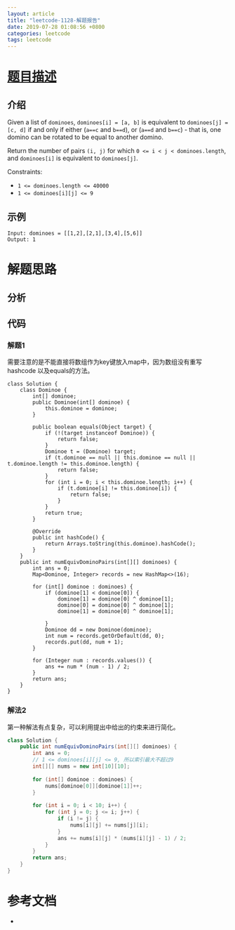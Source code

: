 ```yaml
---
layout: article
title: "leetcode-1128-解题报告"
date: 2019-07-28 01:08:56 +0800
categories: leetcode
tags: leetcode
---
```


# [题目描述](https://leetcode-cn.com/problems/number-of-equivalent-domino-pairs/)
## 介绍
Given a list of `dominoes`, `dominoes[i] = [a, b]` is equivalent to `dominoes[j] = [c, d]` if and only if either (`a==c` and `b==d`), or (`a==d` and `b==c`) - that is, one domino can be rotated to be equal to another domino.

Return the number of pairs `(i, j)` for which `0 <= i < j < dominoes.length`, and `dominoes[i]` is equivalent to `dominoes[j]`.

Constraints:

- `1 <= dominoes.length <= 40000`
- `1 <= dominoes[i][j] <= 9`

## 示例

```
Input: dominoes = [[1,2],[2,1],[3,4],[5,6]]
Output: 1
```

# 解题思路
## 分析

## 代码

### 解题1

需要注意的是不能直接将数组作为key键放入map中，因为数组没有重写hashcode
以及equals的方法。

```
class Solution {
    class Dominoe {
        int[] dominoe;
        public Dominoe(int[] dominoe) {
            this.dominoe = dominoe;
        }
        
        public boolean equals(Object target) {
            if (!(target instanceof Dominoe)) {
                return false;
            }
            Dominoe t = (Dominoe) target;
            if (t.dominoe == null || this.dominoe == null || t.dominoe.length != this.dominoe.length) {
                return false;
            }
            for (int i = 0; i < this.dominoe.length; i++) {
                if (t.dominoe[i] != this.dominoe[i]) {
                    return false;
                }
            }
            return true;
        }
        
        @Override
        public int hashCode() {
            return Arrays.toString(this.dominoe).hashCode();
        }
    }
    public int numEquivDominoPairs(int[][] dominoes) {
        int ans = 0;
        Map<Dominoe, Integer> records = new HashMap<>(16);
        
        for (int[] dominoe : dominoes) {
            if (dominoe[1] < dominoe[0]) {
                dominoe[1] = dominoe[0] ^ dominoe[1];
                dominoe[0] = dominoe[0] ^ dominoe[1];
                dominoe[1] = dominoe[0] ^ dominoe[1];

            }
            Dominoe dd = new Dominoe(dominoe);
            int num = records.getOrDefault(dd, 0);
            records.put(dd, num + 1);
        }
        
        for (Integer num : records.values()) {
            ans += num * (num - 1) / 2;
        }
        return ans;
    }
}
```

### 解法2

第一种解法有点复杂，可以利用提出中给出的约束来进行简化。

```java
class Solution {
    public int numEquivDominoPairs(int[][] dominoes) {
        int ans = 0;
        // 1 <= dominoes[i][j] <= 9, 所以索引最大不超过9
        int[][] nums = new int[10][10];
        
        for (int[] dominoe : dominoes) {
            nums[dominoe[0]][dominoe[1]]++;
        }
        
        for (int i = 0; i < 10; i++) {
            for (int j = 0; j <= i; j++) {
                if (i != j) {
                    nums[i][j] += nums[j][i];
                }
                ans += nums[i][j] * (nums[i][j] - 1) / 2;
            }
        }
        return ans;
    }
}
```

# 参考文档
- 